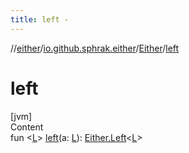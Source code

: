 ```yaml
---
title: left -
---
```

//[either](../../index.md)/[io.github.sphrak.either](../index.md)/[Either](index.md)/[left](left.md)



# left  
[jvm]  
Content  
fun <[L](left.md)> [left](left.md)(a: [L](left.md)): [Either.Left](-left/index.md)<[L](left.md)>  



